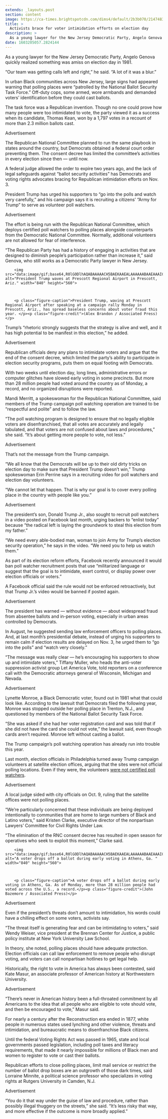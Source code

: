 ```yaml
--- 
extends: _layouts.post 
section: content 
image: https://ca-times.brightspotcdn.com/dims4/default/2b3b070/2147483647/strip/true/crop/6016x3158+0+429/resize/1200x630!/quality/90/?url=https%3A%2F%2Fcalifornia-times-brightspot.s3.amazonaws.com%2Fc0%2F31%2Fc19964b24e47ad44ae184738c9d9%2Felection-2020-philadelphia-89334.jpg 
title: > 
  Activists brace for voter intimidation efforts on election day 
description: > 
  As a young lawyer for the New Jersey Democratic Party, Angelo Genova quickly realized something was amiss on election day in 1981.AdvertisementThe Republican National Committee planned to run the same playbook in states around the country, but Democrats obtained a federal court order preventing them.AdvertisementThe effort is being run with the Republican National Committee, which deploys certified poll watchers to polling places alongside counterparts from the Democratic National Committee.With two weeks until election day, long lines, administrative errors or computer glitches have slowed early voting in some precincts.Last month, election officials in Philadelphia turned away Trump campaign volunteers at satellite election offices, arguing that the sites were not official polling locations. 
date: 1603205057.2824144 
--- 
```

<div><p>As a young lawyer for the New Jersey Democratic Party, Angelo Genova quickly realized something was amiss on election day in 1981.</p><p>&#8220;Our team was getting calls left and right,&#8221; he said. &#8220;A lot of it was a blur.&#8221;</p><p>In urban Black communities across New Jersey, large signs had appeared warning that polling places were &#8220;patrolled by the National Ballot Security Task Force.&#8221; Off-duty cops, some armed, wore armbands and demanded voters&#8217; identification before they could cast ballots. </p><p>The task force was a Republican invention. Though no one could prove how many people were too intimidated to vote, the party viewed it as a success when its candidate, Thomas Kean, won by a 1,797 votes in a recount of more than 2.3 million ballots cast.</p><p class="google-dfp-ad-caption">Advertisement</p>
    <p id="google-ad274527c6-cc08-44e6-9b26-49f6b01a4bc8" class="google-dfp-ad injected">
        <p class="google-dfp-ad-placeholder"></p>
    </p>
<p>The Republican National Committee planned to run the same playbook in states around the country, but Democrats obtained a federal court order preventing them. The consent  decree has limited the committee&#8217;s activities in every election since then &#8212; until now. </p><p>A federal judge allowed the order to expire two years ago, and the lack of legal safeguards against &#8220;ballot security activities&#8221; has Democrats and voting rights advocates bracing for Republican intimidation efforts on Nov. 3. </p><p>President Trump has urged his supporters to &#8220;go into the polls and watch very carefully,&#8221; and his campaign says it is recruiting a citizens&#8217; &#8220;Army for Trump&#8221; to serve as volunteer poll watchers. </p><p class="google-dfp-ad-caption">Advertisement</p>
    <p id="google-ad13b47ff7-cdf7-42a3-86c3-b2db75ade0bf" class="google-dfp-ad injected">
        <p class="google-dfp-ad-placeholder"></p>
    </p>
<p></p><p id="nativo_1"></p><p>The effort is being run with the Republican National Committee, which deploys certified poll watchers to polling places alongside counterparts from the Democratic National Committee. Normally, additional volunteers are not allowed for fear of interference. </p><p>&#8220;The Republican Party has had a history of engaging in activities that are designed to diminish people&#8217;s participation rather than increase it,&#8221; said Genova, who still works as a Democratic Party lawyer in New Jersey. </p>
    
        <img src="data:image/gif;base64,R0lGODlhAQABAAAAACH5BAEKAAEALAAAAAABAAEAAAICTAEAOw==" alt="President Trump waves at Prescott Regional Airport in Prescott, Ariz." width="840" height="560">
    
    
    
        <p class="figure-caption">President Trump, waving at Prescott Regional Airport after speaking at a campaign rally Monday in Prescott, Ariz., has spread baseless concerns about voter fraud this year. </p><p class="figure-credit">(Alex Brandon / Associated Press)</p>
        
<p>Trump&#8217;s &#8220;rhetoric strongly suggests that the strategy is alive and well, and it has high potential to be manifest in this election,&#8221; he added. </p><p class="google-dfp-ad-caption">Advertisement</p>
    <p id="google-ad8fb83f86-705c-428e-8359-aca7d280bbe3" class="google-dfp-ad injected">
        <p class="google-dfp-ad-placeholder"></p>
    </p>
<p>Republican officials deny any plans to intimidate voters and argue that the end of the consent decree, which limited the party&#8217;s ability to participate in election security programs, puts them on equal footing with Democrats. </p><p>With two weeks until election day, long lines, administrative errors or computer glitches have slowed early voting in some precincts. But more than 28 million people had voted around the country as of Monday, a record, and no organized disruptions were reported. </p><p>Mandi Merritt, a spokeswoman for the Republican National Committee, said members of the Trump campaign poll watching operation are trained to be &#8220;respectful and polite&#8221; and to follow the law. </p><p>&#8220;The poll watching program is designed to ensure that no legally eligible voters are disenfranchised, that all votes are accurately and legally tabulated, and that voters are not confused about laws and procedures,&#8221; she said. &#8220;It&#8217;s about getting more people to vote, not less.&#8221;</p><p class="google-dfp-ad-caption">Advertisement</p>
    <p id="google-ad32fa51fe-9296-42d8-a61e-a5180cf3cab7" class="google-dfp-ad injected">
        <p class="google-dfp-ad-placeholder"></p>
    </p>
<p></p><p>That&#8217;s not the message from the Trump campaign. </p><p>&#8220;We all know that the Democrats will be up to their old dirty tricks on election day to make sure that President Trump doesn&#8217;t win,&#8221; Trump spokeswoman Erin Perrine says in a recruiting video for poll watchers and election day volunteers. </p><p>&#8220;We cannot let that happen. That is why our goal is to cover every polling place in the country with people like you.&#8221; </p><p class="google-dfp-ad-caption">Advertisement</p>
    <p id="google-ad5e2fa22a-c487-4b10-98f7-b12cf1da1d13" class="google-dfp-ad injected">
        <p class="google-dfp-ad-placeholder"></p>
    </p>
<p>The president&#8217;s son, Donald Trump Jr., also sought to recruit poll watchers in a video posted on Facebook last month, urging backers to &#8220;enlist today&#8221; because &#8220;the radical left is laying the groundwork to steal this election from my father.&#8221; </p><p>&#8220;We need every able-bodied man, woman to join Army for Trump&#8217;s election security operation,&#8221; he says in the video. &#8220;We need you to help us watch them.&#8221;</p><p>As part of its election reform efforts, Facebook recently announced it would ban poll watcher recruitment posts that use &#8220;militarized language or suggest that the goal is to intimidate, exert control, or display power over election officials or voters.&#8221; </p><p>A Facebook official said the rule would not be enforced retroactively, but that Trump Jr.&#8217;s video would be banned if posted again.</p><p class="google-dfp-ad-caption">Advertisement</p>
    <p id="google-ad8f96fef2-4ab8-4d76-b956-b6c2726fc67e" class="google-dfp-ad injected">
        <p class="google-dfp-ad-placeholder"></p>
    </p>
<p>The president has warned &#8212; without evidence &#8212; about widespread fraud from absentee ballots and in-person voting, especially in urban areas controlled by Democrats. </p><p>In August, he suggested sending law enforcement officers to polling places. And, at last month&#8217;s presidential debate, instead of urging his supporters to remain calm if election results are delayed on Nov. 3, he urged them to &#8220;go into the polls&#8221; and &#8220;watch very closely.&#8221;</p><p>&#8220;The message was really clear &#8212; he&#8217;s encouraging his supporters to show up and intimidate voters,&#8221; Tiffany Muller, who heads the anti-voter suppression activist group Let America Vote, told reporters on a conference call with the Democratic attorneys general of Wisconsin, Michigan and Nevada. </p><p class="google-dfp-ad-caption">Advertisement</p>
    <p id="google-ad14155bfc-3787-4d94-bcbc-4cdd3bf225d9" class="google-dfp-ad injected">
        <p class="google-dfp-ad-placeholder"></p>
    </p>
<p>Lynette Monroe, a Black Democratic voter, found out in 1981 what that could look like. According to the lawsuit that Democrats filed the following year, Monroe was stopped outside her polling place in Trenton, N.J., and questioned by members of the National Ballot Security Task Force.</p><p>&#8220;She was asked if she had her voter registration card and was told that if she did not have the card she could not vote,&#8221; the lawsuit said, even though cards aren&#8217;t required. Monroe left without casting a ballot. </p><p>The Trump campaign&#8217;s poll watching operation has already run into trouble this year. </p><p>Last month, election officials in Philadelphia turned away Trump campaign volunteers at satellite election offices, arguing that the sites were not official polling locations. Even if they were, the volunteers <a class="link" href="https://www.inquirer.com/politics/election/trump-poll-watchers-philadelphia-early-voting-20200929.html" target="_blank">were not certified poll watchers</a>. </p><p class="google-dfp-ad-caption">Advertisement</p>
    <p id="google-ad03923ea6-9b6d-4160-b387-b27094347ca8" class="google-dfp-ad injected">
        <p class="google-dfp-ad-placeholder"></p>
    </p>
<p>A local judge sided with city officials on Oct. 9, ruling that the satellite offices were not polling places. </p><p>&#8220;We&#8217;re particularly concerned that these individuals are being deployed intentionally to communities that are home to large numbers of Black and Latino voters,&#8221; said Kristen Clarke, executive director of the nonpartisan Lawyers&#8217; Committee for Civil Rights Under Law. </p><p>&#8220;The elimination of the RNC consent decree has resulted in open season for operatives who seek to exploit this moment,&#8221; Clarke said.</p>
    
        <img src="data:image/gif;base64,R0lGODlhAQABAAAAACH5BAEKAAEALAAAAAABAAEAAAICTAEAOw==" alt="A voter drops off a ballot during early voting in Athens, Ga. " width="840" height="560">
    
    
    
        <p class="figure-caption">A voter drops off a ballot during early voting in Athens, Ga. As of Monday, more than 28 million people had voted across the U.S., a record.</p><p class="figure-credit">(John Bazemore / Associated Press)</p>
        
<p class="google-dfp-ad-caption">Advertisement</p>
    <p id="google-adc9e9ca64-1d6d-4f0a-9667-26eb7264bdfc" class="google-dfp-ad injected">
        <p class="google-dfp-ad-placeholder"></p>
    </p>
<p>Even if the president&#8217;s threats don&#8217;t amount to intimidation, his words could have a chilling effect on some voters, activists say. </p><p>&#8220;The threat itself is generating fear and can be intimidating to voters,&#8221; said Wendy Weiser, vice president at the Brennan Center for Justice, a public policy institute at New York University Law School. </p><p>In theory, she noted, polling places should have adequate protection. Election officials can call law enforcement to remove people who disrupt voting, and voters can call nonpartisan hotlines to get legal help. </p><p>Historically, the right to vote in America has always been contested, said Kate Masur, an associate professor of American history at Northwestern University.</p><p class="google-dfp-ad-caption">Advertisement</p>
    <p id="google-adbc1321f3-2bc7-4d31-9293-84a02b0807cc" class="google-dfp-ad injected">
        <p class="google-dfp-ad-placeholder"></p>
    </p>
<p>&#8220;There&#8217;s never in American history been a full-throated commitment by all Americans to the idea that all people who are eligible to vote should vote, and then be encouraged to vote,&#8221; Masur said.</p><p>For nearly a century after the Reconstruction era ended in 1877,  white people in numerous states used lynching and other violence, threats and intimidation, and bureaucratic means to disenfranchise Black citizens.</p><p>Until the federal Voting Rights Act was passed in 1965, state and local governments passed legislation, including poll taxes and literacy requirements, that made it nearly impossible for millions of Black men and women to register to vote or cast their ballots. </p><p>Republican efforts to close polling places, limit mail service or restrict the number of ballot drop boxes are an outgrowth of those dark times, said Lorraine Minnite, a political science professor who specializes in voting rights at Rutgers University in Camden, N.J.</p><p class="google-dfp-ad-caption">Advertisement</p>
    <p id="google-ade859b3d1-fb02-494c-8bde-419e57e9e18f" class="google-dfp-ad injected">
        <p class="google-dfp-ad-placeholder"></p>
    </p>
<p>&#8220;You do it that way under the guise of law and procedure, rather than possibly illegal thuggery on the streets,&#8221; she said. &#8220;It&#8217;s less risky that way, and more effective if the outcome is more broadly applied.&#8221;</p></div>